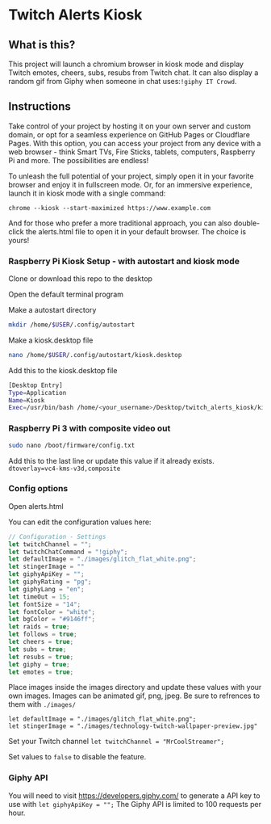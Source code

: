 # Twitch Alerts Kiosk

## What is this?
This project will launch a chromium browser in kiosk mode and display Twitch emotes, cheers, subs, resubs from Twitch chat. It can also display a random gif from Giphy when someone in chat uses:`!giphy IT Crowd`. 

## Instructions

Take control of your project by hosting it on your own server and custom domain, or opt for a seamless experience on GitHub Pages or Cloudflare Pages. With this option, you can access your project from any device with a web browser - think Smart TVs, Fire Sticks, tablets, computers, Raspberry Pi and more. The possibilities are endless!

To unleash the full potential of your project, simply open it in your favorite browser and enjoy it in fullscreen mode. Or, for an immersive experience, launch it in kiosk mode with a single command:
```
chrome --kiosk --start-maximized https://www.example.com
```

And for those who prefer a more traditional approach, you can also double-click the alerts.html file to open it in your default browser. The choice is yours!

### Raspberry Pi Kiosk Setup - with autostart and kiosk mode

Clone or download this repo to the desktop

Open the default terminal program

Make a autostart directory
```bash
mkdir /home/$USER/.config/autostart
```
Make a kiosk.desktop file
```bash
nano /home/$USER/.config/autostart/kiosk.desktop
```
Add this to the kiosk.desktop file
```bash
[Desktop Entry]
Type=Application
Name=Kiosk
Exec=/usr/bin/bash /home/<your_username>/Desktop/twitch_alerts_kiosk/kiosk.sh
```

### Raspberry Pi 3 with composite video out
```bash
sudo nano /boot/firmware/config.txt
```
Add this to the last line or update this value if it already exists.
`dtoverlay=vc4-kms-v3d,composite`

### Config options

Open alerts.html

You can edit the configuration values here:
```javascript
// Configuration - Settings
let twitchChannel = "";
let twitchChatCommand = "!giphy";
let defaultImage = "./images/glitch_flat_white.png";
let stingerImage = ""
let giphyApiKey = "";
let giphyRating = "pg";
let giphyLang = "en";
let timeOut = 15;
let fontSize = "14";
let fontColor = "white";
let bgColor = "#9146ff";
let raids = true;
let follows = true;
let cheers = true;
let subs = true;
let resubs = true;
let giphy = true;
let emotes = true;
```

Place images inside the images directory and update these values with your own images. Images can be animated gif, png, jpeg. Be sure to refrences to them with `./images/`
```
let defaultImage = "./images/glitch_flat_white.png";
let stingerImage = "./images/technology-twitch-wallpaper-preview.jpg"
```

Set your Twitch channel `let twitchChannel = "MrCoolStreamer";`

Set values to `false` to disable the feature.

### Giphy API
You will need to visit https://developers.giphy.com/ to generate a API key to use with `let giphyApiKey = "";` The Giphy API is limited to 100 requests per hour. 
